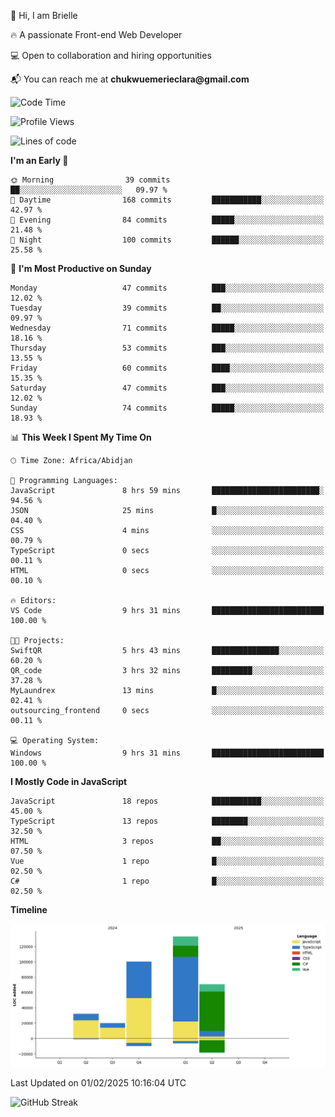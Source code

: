 <div align="left">
  <p>👋 Hi, I am Brielle</p>
  <p>🔥 A passionate Front-end Web Developer</p>
  <p>💻 Open to collaboration and hiring opportunities</p>
  <p>📬 You can reach me at <strong>chukwuemerieclara@gmail.com</strong></p>
</div>


 
 <!--START_SECTION:waka-->
![Code Time](http://img.shields.io/badge/Code%20Time-461%20hrs%2051%20mins-blue)

![Profile Views](http://img.shields.io/badge/Profile%20Views-0-blue)

![Lines of code](https://img.shields.io/badge/From%20Hello%20World%20I%27ve%20Written-285.2%20thousand%20lines%20of%20code-blue)

**I'm an Early 🐤** 

```text
🌞 Morning                39 commits          ██░░░░░░░░░░░░░░░░░░░░░░░   09.97 % 
🌆 Daytime                168 commits         ███████████░░░░░░░░░░░░░░   42.97 % 
🌃 Evening                84 commits          █████░░░░░░░░░░░░░░░░░░░░   21.48 % 
🌙 Night                  100 commits         ██████░░░░░░░░░░░░░░░░░░░   25.58 % 
```
📅 **I'm Most Productive on Sunday** 

```text
Monday                   47 commits          ███░░░░░░░░░░░░░░░░░░░░░░   12.02 % 
Tuesday                  39 commits          ██░░░░░░░░░░░░░░░░░░░░░░░   09.97 % 
Wednesday                71 commits          █████░░░░░░░░░░░░░░░░░░░░   18.16 % 
Thursday                 53 commits          ███░░░░░░░░░░░░░░░░░░░░░░   13.55 % 
Friday                   60 commits          ████░░░░░░░░░░░░░░░░░░░░░   15.35 % 
Saturday                 47 commits          ███░░░░░░░░░░░░░░░░░░░░░░   12.02 % 
Sunday                   74 commits          █████░░░░░░░░░░░░░░░░░░░░   18.93 % 
```


📊 **This Week I Spent My Time On** 

```text
🕑︎ Time Zone: Africa/Abidjan

💬 Programming Languages: 
JavaScript               8 hrs 59 mins       ████████████████████████░   94.56 % 
JSON                     25 mins             █░░░░░░░░░░░░░░░░░░░░░░░░   04.40 % 
CSS                      4 mins              ░░░░░░░░░░░░░░░░░░░░░░░░░   00.79 % 
TypeScript               0 secs              ░░░░░░░░░░░░░░░░░░░░░░░░░   00.11 % 
HTML                     0 secs              ░░░░░░░░░░░░░░░░░░░░░░░░░   00.10 % 

🔥 Editors: 
VS Code                  9 hrs 31 mins       █████████████████████████   100.00 % 

🐱‍💻 Projects: 
SwiftQR                  5 hrs 43 mins       ███████████████░░░░░░░░░░   60.20 % 
QR_code                  3 hrs 32 mins       █████████░░░░░░░░░░░░░░░░   37.28 % 
MyLaundrex               13 mins             █░░░░░░░░░░░░░░░░░░░░░░░░   02.41 % 
outsourcing_frontend     0 secs              ░░░░░░░░░░░░░░░░░░░░░░░░░   00.11 % 

💻 Operating System: 
Windows                  9 hrs 31 mins       █████████████████████████   100.00 % 
```

**I Mostly Code in JavaScript** 

```text
JavaScript               18 repos            ███████████░░░░░░░░░░░░░░   45.00 % 
TypeScript               13 repos            ████████░░░░░░░░░░░░░░░░░   32.50 % 
HTML                     3 repos             ██░░░░░░░░░░░░░░░░░░░░░░░   07.50 % 
Vue                      1 repo              █░░░░░░░░░░░░░░░░░░░░░░░░   02.50 % 
C#                       1 repo              █░░░░░░░░░░░░░░░░░░░░░░░░   02.50 % 
```



**Timeline**

![Lines of Code chart](https://raw.githubusercontent.com/Brielle28/Brielle28/main/assets/bar_graph.png)


 Last Updated on 01/02/2025 10:16:04 UTC
<!--END_SECTION:waka-->

![GitHub Streak](https://github-readme-streak-stats.herokuapp.com/?user=Brielle28)



